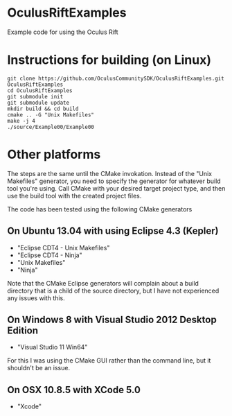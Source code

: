 OculusRiftExamples
==================

Example code for using the Oculus Rift

# Instructions for building (on Linux)

	git clone https://github.com/OculusCommunitySDK/OculusRiftExamples.git OculusRiftExamples
	cd OculusRiftExamples
	git submodule init
	git submodule update
	mkdir build && cd build
	cmake .. -G "Unix Makefiles"
	make -j 4
	./source/Example00/Example00

# Other platforms

The steps are the same until the CMake invokation.  Instead of the "Unix Makefiles" generator, you need to specify the 
generator for whatever build tool you're using.  Call CMake with your desired target project type, and then use the
build tool with the created project files.

The code has been tested using the following CMake generators

## On Ubuntu 13.04 with using Eclipse 4.3 (Kepler) 

* "Eclipse CDT4 - Unix Makefiles"
* "Eclipse CDT4 - Ninja"
* "Unix Makefiles"
* "Ninja"

Note that the CMake Eclipse generators will complain about a build directory that is a child of the source directory, 
but I have not experienced any issues with this. 

## On Windows 8 with Visual Studio 2012 Desktop Edition

* "Visual Studio 11 Win64"

For this I was using the CMake GUI rather than the command line, but it shouldn't be an issue.

## On OSX 10.8.5 with XCode 5.0

* "Xcode"

 